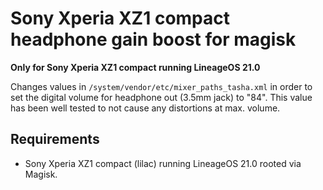 # Sony Xperia XZ1 compact headphone gain boost for magisk


**Only for Sony Xperia XZ1 compact running LineageOS 21.0**

Changes values in `/system/vendor/etc/mixer_paths_tasha.xml` in order to set the digital volume for headphone out (3.5mm jack) to "84".
This value has been well tested to not cause any distortions at max. volume.



## Requirements
- Sony Xperia XZ1 compact (lilac) running LineageOS 21.0 rooted via Magisk.


